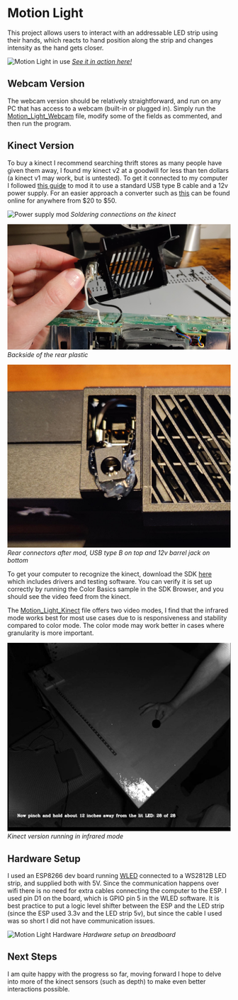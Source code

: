 # Motion Light

<p>This project allows users to interact with an addressable LED strip using their hands, which reacts to hand position along the strip
and changes intensity as the hand gets closer.</p>

![Motion Light in use](Images/Motion%20Light%20Main.jpg)
*[See it in action here!](https://youtu.be/SaaqHdl8EyQ)*


## Webcam Version
The webcam version should be relatively straightforward, and run on any PC that has access to a webcam (built-in or plugged in). 
Simply run the [Motion_Light_Webcam](Python/Motion_Light_Webcam.py) file, modify some of the fields as commented, and then run the program.

## Kinect Version

To buy a kinect I recommend searching thrift stores as many people have given them away, I found my kinect v2 at a goodwill for less than ten dollars (a kinect v1 may work, but is untested).
To get it connected to my computer I followed [this guide](https://www.youtube.com/watch?v=l0rWWT24TNE&t=379s) to mod it to use a standard USB type B cable and
a 12v power supply. For an easier approach a converter such as [this](https://www.amazon.com/Xbox-Kinect-Adapter-One-Windows-10/dp/B01GVE4YB4?source=ps-sl-shoppingads-lpcontext&ref_=fplfs&psc=1&smid=A3LUVL9PHBMIC1&gQT=2)
can be found online for anywhere from \$20 to \$50. 

![Power supply mod](Images/Kinect%20Mod%20Soldering.jpg)
*Soldering connections on the kinect*

![Plastic shell mod](Images/Kinect%20Mod%20Plastic.jpg)
*Backside of the rear plastic*

![Rear connecter mod](Images/Kinect%20Mod%20Rear.jpg)
*Rear connectors after mod, USB type B on top and 12v barrel jack on bottom*

To get your computer to recognize the kinect, download the SDK [here](https://www.microsoft.com/en-us/download/details.aspx?id=44561) which includes drivers and testing software.
You can verify it is set up correctly by running the Color Basics sample in the SDK Browser, and you should see the video feed from the kinect.

The [Motion_Light_Kinect](Python/Motion_Light_Kinect.py) file offers two video modes, I find that the infrared mode works best for most use cases due to is responsiveness and stability compared to color mode. 
The color mode may work better in cases where granularity is more important.</p>

![Kinect infrared mode](Images/Kinect%20Infrared%20Mode.png)
*Kinect version running in infrared mode*

## Hardware Setup

I used an ESP8266 dev board running [WLED](https://kno.wled.ge/basics/getting-started) connected to a WS2812B LED strip, and supplied both with 5V. 
Since the communication happens over wifi there is no need for extra cables connecting the computer to the ESP. I used pin D1 on the board,
which is GPIO pin 5 in the WLED software. It is best practice to put a logic level shifter between the ESP and the LED strip (since the ESP
used 3.3v and the LED strip 5v), but since the cable I used was so short I did not have communication issues.

![Motion Light Hardware](Images/Motion%20Light%20Hardware.jpg)
*Hardware setup on breadboard*

## Next Steps

I am quite happy with the progress so far, moving forward I hope to delve into more of the kinect sensors (such as depth) to make even better
interactions possible.

